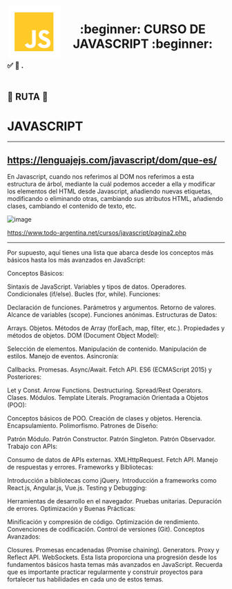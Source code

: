 <img src="https://github.com/judali05/JAVASCRIPT/blob/main/javascript-logo.png" style="width: 120px; height: 120px; margin: 2px;" align="left" >

<div align="center"><h1> :beginner: CURSO DE JAVASCRIPT :beginner: </h1></div>

### 	:white_check_mark: :bookmark_tabs: . <br> <br>


## :beginner: RUTA :beginner:

# JAVASCRIPT
***

## https://lenguajejs.com/javascript/dom/que-es/

En Javascript, cuando nos referimos al DOM nos referimos a esta estructura de árbol, mediante la cuál podemos acceder a ella y modificar los elementos del HTML desde Javascript, añadiendo nuevas etiquetas, modificando o eliminando otras, cambiando sus atributos HTML, añadiendo clases, cambiando el contenido de texto, etc.

![image](https://github.com/judali05/JAVASCRIPT/assets/129390687/6c094ff8-64c1-4a39-a2af-56c07a2d314e)

https://www.todo-argentina.net/cursos/javascript/pagina2.php
***

Por supuesto, aquí tienes una lista que abarca desde los conceptos más básicos hasta los más avanzados en JavaScript:

Conceptos Básicos:

Sintaxis de JavaScript.
Variables y tipos de datos.
Operadores.
Condicionales (if/else).
Bucles (for, while).
Funciones:

Declaración de funciones.
Parámetros y argumentos.
Retorno de valores.
Alcance de variables (scope).
Funciones anónimas.
Estructuras de Datos:

Arrays.
Objetos.
Métodos de Array (forEach, map, filter, etc.).
Propiedades y métodos de objetos.
DOM (Document Object Model):

Selección de elementos.
Manipulación de contenido.
Manipulación de estilos.
Manejo de eventos.
Asincronía:

Callbacks.
Promesas.
Async/Await.
Fetch API.
ES6 (ECMAScript 2015) y Posteriores:

Let y Const.
Arrow Functions.
Destructuring.
Spread/Rest Operators.
Clases.
Módulos.
Template Literals.
Programación Orientada a Objetos (POO):

Conceptos básicos de POO.
Creación de clases y objetos.
Herencia.
Encapsulamiento.
Polimorfismo.
Patrones de Diseño:

Patrón Módulo.
Patrón Constructor.
Patrón Singleton.
Patrón Observador.
Trabajo con APIs:

Consumo de datos de APIs externas.
XMLHttpRequest.
Fetch API.
Manejo de respuestas y errores.
Frameworks y Bibliotecas:

Introducción a bibliotecas como jQuery.
Introducción a frameworks como React.js, Angular.js, Vue.js.
Testing y Debugging:

Herramientas de desarrollo en el navegador.
Pruebas unitarias.
Depuración de errores.
Optimización y Buenas Prácticas:

Minificación y compresión de código.
Optimización de rendimiento.
Convenciones de codificación.
Control de versiones (Git).
Conceptos Avanzados:

Closures.
Promesas encadenadas (Promise chaining).
Generators.
Proxy y Reflect API.
WebSockets.
Esta lista proporciona una progresión desde los fundamentos básicos hasta temas más avanzados en JavaScript. Recuerda que es importante practicar regularmente y construir proyectos para fortalecer tus habilidades en cada uno de estos temas.





